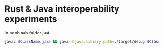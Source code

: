 # Rust & Java interoperability experiments

In each sub folder just 

```bash
javac $ClassName.java && java -Djava.library.path=./target/debug $ClassName

```
